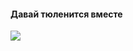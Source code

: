 #### Давай тюленится вместе
[![](https://geek-trip.ru/wp-content/uploads/2020/10/bkdtyjp5l4a_1_-removebg-preview.png)](./pages/index.html)